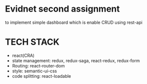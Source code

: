 # Evidnet second assignment

to implement simple dashboard which is enable CRUD using rest-api

# TECH STACK

- react(CRA)
- state management: redux, redux-saga, react-redux, redux-form
- Routing: react-router-dom
- style: semantic-ui-css
- code splitting: react-loadable

